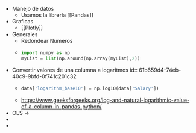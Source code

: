 - Manejo de datos
	- Usamos la librería [[Pandas]]
- Graficas
	- [[Plotly]]
- Generales
	- Redondear Numeros
	- ```python
	  import numpy as np
	  myList = list(np.around(np.array(myList),2))
	  ```
- Convertir valores de una columna a logaritmos
  id:: 61b659d4-74eb-40c9-9bfd-0f741c201c32
	- ```python
	  data['logarithm_base10'] = np.log10(data['Salary'])
	  ```
	- https://www.geeksforgeeks.org/log-and-natural-logarithmic-value-of-a-column-in-pandas-python/
- OLS →
-
-